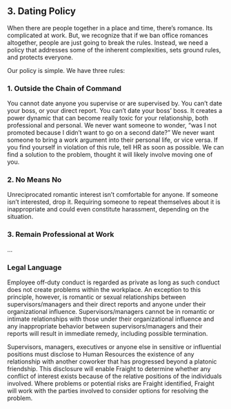 ## 3. Dating Policy

When there are people together in a place and time, there’s romance. Its complicated at work. But, we recognize that if we ban office romances altogether, people are just going to break the rules. Instead, we need a policy that addresses some of the inherent complexities, sets ground rules, and protects everyone.

Our policy is simple. We have three rules:

### 1. Outside the Chain of Command
You cannot date anyone you supervise or are supervised by. You can’t date your boss, or your direct report. You can’t date your boss’ boss. It creates a power dynamic that can become really toxic for your relationship, both professional and personal. We never want someone to wonder, “was I not promoted because I didn’t want to go on a second date?” We never want someone to bring a work argument into their personal life, or vice versa. If you find yourself in violation of this rule, tell HR as soon as possible. We can find a solution to the problem, thought it will likely involve moving one of you. 

### 2. No Means No
Unreciprocated romantic interest isn’t comfortable for anyone. If someone isn’t interested, drop it. Requiring someone to repeat themselves about it is inappropriate and could even constitute harassment, depending on the situation.

### 3. Remain Professional at Work
…


### Legal Language

Employee off-duty conduct is regarded as private as long as such conduct does not create problems within the workplace. An exception to this principle, however, is romantic or sexual relationships between supervisors/managers and their direct reports and anyone under their organizational influence. Supervisors/managers cannot be in romantic or intimate relationships with those under their organizational influence and any inappropriate behavior between supervisors/managers and their reports will result in immediate remedy, including possible termination.

Supervisors, managers, executives or anyone else in sensitive or influential positions must disclose to Human Resources  the existence of any relationship with another coworker that has progressed beyond a platonic friendship. This disclosure will enable Fraight to determine whether any conflict of interest exists because of the relative positions of the individuals involved. Where problems or potential risks are Fraight identified, Fraight will work with the parties involved to consider options for resolving the problem.
